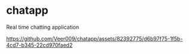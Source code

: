 # chatapp
Real time chatting application


https://github.com/Veer009/chatapp/assets/82392775/d6b97f75-1f5b-4cd7-b345-22cd970faed2

